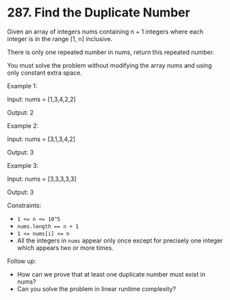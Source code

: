 # 287. Find the Duplicate Number

Given an array of integers nums containing n + 1 integers where each integer is in the range [1, n] inclusive.

There is only one repeated number in nums, return this repeated number.

You must solve the problem without modifying the array nums and using only constant extra space.

Example 1:

Input: nums = [1,3,4,2,2]

Output: 2

Example 2:

Input: nums = [3,1,3,4,2]

Output: 3

Example 3:

Input: nums = [3,3,3,3,3]

Output: 3

Constraints:

- `1 <= n <= 10^5`
- `nums.length == n + 1`
- `1 <= nums[i] <= n`
- All the integers in `nums` appear only once except for precisely one integer which appears two or more times.

Follow up:

- How can we prove that at least one duplicate number must exist in nums?
- Can you solve the problem in linear runtime complexity?




